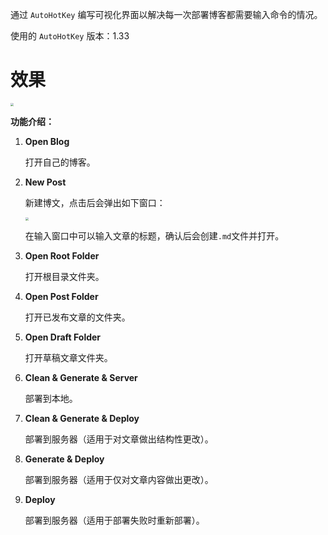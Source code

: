 
通过 `AutoHotKey` 编写可视化界面以解决每一次部署博客都需要输入命令的情况。

使用的  `AutoHotKey` 版本：1.33

# 效果

<img src="https://lly-blog-img.oss-cn-hangzhou.aliyuncs.com/images/20220522225631.png" style="zoom: 30%;" />

**功能介绍：**

1.  **Open Blog**

    打开自己的博客。

2.  **New Post**

    新建博文，点击后会弹出如下窗口：

    <img src="https://lly-blog-img.oss-cn-hangzhou.aliyuncs.com/images/20220522225716.png" style="zoom: 30%;" />

    在输入窗口中可以输入文章的标题，确认后会创建`.md`文件并打开。


3.  **Open Root Folder**

    打开根目录文件夹。

4.  **Open Post Folder**

    打开已发布文章的文件夹。

5.  **Open Draft Folder**

    打开草稿文章文件夹。

6.  **Clean & Generate & Server**

    部署到本地。

7.  **Clean & Generate & Deploy**

    部署到服务器（适用于对文章做出结构性更改）。

8.  **Generate & Deploy**

    部署到服务器（适用于仅对文章内容做出更改）。

9.  **Deploy**

    部署到服务器（适用于部署失败时重新部署）。
